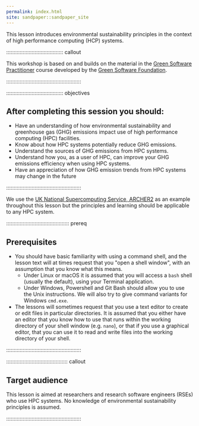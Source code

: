 ```yaml
---
permalink: index.html
site: sandpaper::sandpaper_site
---
```


This lesson introduces environmental sustainability principles in the context of 
high performance computing (HCP) systems.

:::::::::::::::::::::::::::::::::::::: callout

This workshop is based on and builds on the material in the [Green Software Practitioner](https://learn.greensoftware.foundation/)
course developed by the [Green Software Foundation](https://greensoftware.foundation/).

::::::::::::::::::::::::::::::::::::::::::::::::::

::::::::::::::::::::::::::::::::::::::  objectives

## After completing this session you should:

- Have an understanding of how environmental sustainability and greenhouse gas (GHG)
  emissions impact use of high performance computing (HPC) facilities.
- Know about how HPC systems potentially reduce GHG emissions.
- Understand the sources of GHG emissions from HPC systems.
- Understand how you, as a user of HPC, can improve your GHG emissions efficiency when
  using HPC systems.
- Have an appreciation of how GHG emission trends from HPC systems may change in the
  future

::::::::::::::::::::::::::::::::::::::::::::::::::

We use the [UK National Supercomputing Service, ARCHER2](https://www.archer2.ac.uk) as an 
example throughout this lesson but the principles and learning should be applicable to 
any HPC system.


::::::::::::::::::::::::::::::::::::::::::  prereq

## Prerequisites

- You should have basic familiarity with using a command shell, and the lesson text will at times request that you "open a shell window", with an assumption that you know what this means.
  - Under Linux or macOS it is assumed that you will access a `bash` shell (usually the default), using your Terminal application.
  - Under Windows, Powershell and Git Bash should allow you to use the Unix instructions. We will also try to give command variants for Windows `cmd.exe`.
- The lessons will sometimes request that you use a text editor to create or edit files in particular directories. It is assumed that you either have an editor that you know how to use that runs within the working directory of your shell window (e.g. `nano`), or that if you use a graphical editor, that you can use it to read and write files into the working directory of your shell.
  

::::::::::::::::::::::::::::::::::::::::::::::::::

:::::::::::::::::::::::::::::::::::::::::  callout

## Target audience

This lesson is aimed at researchers and research software engineers (RSEs) who 
use HPC systems. No knowledge of environmental sustainability principles is assumed. 


::::::::::::::::::::::::::::::::::::::::::::::::::


<!--  LocalWords:  prereq links.md endcomment
 -->
